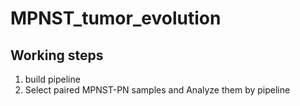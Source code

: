 # MPNST_tumor_evolution
## Working steps
1. build pipeline
2. Select paired MPNST-PN samples and Analyze them by pipeline
